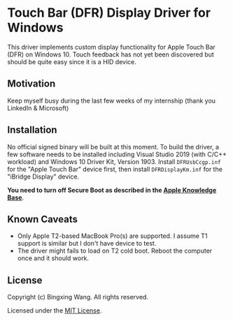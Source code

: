# Touch Bar (DFR) Display Driver for Windows

This driver implements custom display functionality for Apple Touch Bar (DFR)
on Windows 10. Touch feedback has not yet been discovered but should be quite
easy since it is a HID device.

## Motivation

Keep myself busy during the last few weeks of my internship (thank you LinkedIn & Microsoft)

## Installation

No official signed binary will be built at this moment. To build the driver, a
few software needs to be installed including Visual Studio 2019 (with C/C++ 
workload) and Windows 10 Driver Kit, Version 1903. Install `DFRUsbCcgp.inf`
for the "Apple Touch Bar" device first, then install `DFRDisplayKm.inf` for the
"iBridge Display" device.

**You need to turn off Secure Boot as described in the [Apple Knowledge Base](https://support.apple.com/en-us/HT208330)**.

## Known Caveats

* Only Apple T2-based MacBook Pro(s) are supported. I assume T1 support is similar but I don't have device to test.
* The driver might fails to load on T2 cold boot. Reboot the computer once and it should work.

## License

Copyright (c) Bingxing Wang. All rights reserved.

Licensed under the [MIT License](./LICENSE).
